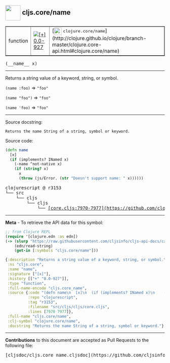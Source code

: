 ## <img width="48px" valign="middle" src="http://i.imgur.com/Hi20huC.png"> cljs.core/name

 <table border="1">
<tr>

<td>function</td>
<td><a href="https://github.com/cljsinfo/cljs-api-docs/tree/0.0-927"><img valign="middle" alt="[+] 0.0-927" src="https://img.shields.io/badge/+-0.0--927-lightgrey.svg"></a> </td>
<td>
[<img height="24px" valign="middle" src="http://i.imgur.com/1GjPKvB.png"> <samp>clojure.core/name</samp>](http://clojure.github.io/clojure/branch-master/clojure.core-api.html#clojure.core/name)
</td>
</tr>
</table>

 <samp>
(__name__ x)<br>
</samp>

---

Returns a string value of a keyword, string, or symbol.

`(name :foo)` => `"foo"`

`(name "foo")` => `"foo"`

`(name 'foo)` => `"foo"`

---



Source docstring:

```
Returns the name String of a string, symbol or keyword.
```

Source code:

```clj
(defn name
  [x]
  (if (implements? INamed x)
    (-name ^not-native x)
    (if (string? x)
      x
      (throw (js/Error. (str "Doesn't support name: " x))))))
```

 <pre>
clojurescript @ r3153
└── src
    └── cljs
        └── cljs
            └── <ins>[core.cljs:7970-7977](https://github.com/clojure/clojurescript/blob/r3153/src/cljs/cljs/core.cljs#L7970-L7977)</ins>
</pre>


---

__Meta__ - To retrieve the API data for this symbol:

```clj
;; from Clojure REPL
(require '[clojure.edn :as edn])
(-> (slurp "https://raw.githubusercontent.com/cljsinfo/cljs-api-docs/catalog/cljs-api.edn")
    (edn/read-string)
    (get-in [:symbols "cljs.core/name"]))
```

```clj
{:description "Returns a string value of a keyword, string, or symbol.\n\n`(name :foo)` => `\"foo\"`\n\n`(name \"foo\")` => `\"foo\"`\n\n`(name 'foo)` => `\"foo\"`",
 :ns "cljs.core",
 :name "name",
 :signature ["[x]"],
 :history [["+" "0.0-927"]],
 :type "function",
 :full-name-encode "cljs.core_name",
 :source {:code "(defn name\n  [x]\n  (if (implements? INamed x)\n    (-name ^not-native x)\n    (if (string? x)\n      x\n      (throw (js/Error. (str \"Doesn't support name: \" x))))))",
          :repo "clojurescript",
          :tag "r3153",
          :filename "src/cljs/cljs/core.cljs",
          :lines [7970 7977]},
 :full-name "cljs.core/name",
 :clj-symbol "clojure.core/name",
 :docstring "Returns the name String of a string, symbol or keyword."}

```

---

__Contributions__ to this document are accepted as Pull Requests to the following file:

 <pre>
[cljsdoc/cljs.core_name.cljsdoc](https://github.com/cljsinfo/cljs-api-docs/blob/master/cljsdoc/cljs.core_name.cljsdoc)
</pre>

